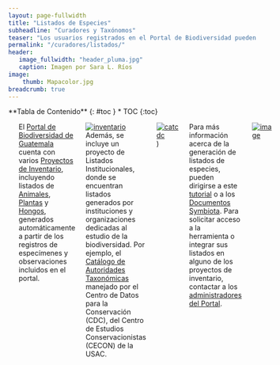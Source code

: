 ```yaml
---
layout: page-fullwidth
title: "Listados de Especies"
subheadline: "Curadores y Taxónomos"
teaser: "Los usuarios registrados en el Portal de Biodiversidad pueden generar listados de especies desde sus cuentas, una vez cuenten con los permisos de acceso necesarios. Los listados de especies pueden ser privados o públicos, y pueden ser personalizados según los intereses de los investigadores."
permalink: "/curadores/listados/"
header:
   image_fullwidth: "header_pluma.jpg"
   caption: Imagen por Sara L. Ríos
image: 
    thumb: Mapacolor.jpg 
breadcrumb: true
---
```


<div class="row">
<div class="medium-4 medium-push-8 columns" markdown="1">
<div class="panel radius" markdown="1">
**Tabla de Contenido**
{: #toc }
*  TOC
{:toc}
</div>
</div><!-- /.medium-4.columns -->

<div class="medium-8 medium-pull-4 columns" markdown="1">

---

El [Portal de Biodiversidad de Guatemala](https://biodiversidad.gt) cuenta con varios [Proyectos de Inventario](https://biodiversidad.gt/portal/projects/index.php), incluyendo listados de [Animales](https://biodiversidad.gt/portal/projects/index.php?pid=2), [Plantas](https://biodiversidad.gt/portal/projects/index.php?pid=1) y [Hongos](https://biodiversidad.gt/portal/projects/index.php?pid=3), generados automáticamente a partir de los registros de especímenes y observaciones incluidos en el portal.

[![inventario](https://github.com/biodiversidadgt/docs/assets/69399374/d16c4580-3281-49b7-a549-cdf14e0f7332)
](https://biodiversidad.gt/portal/projects/index.php)
Además, se incluye un proyecto de Listados Institucionales, donde se encuentran listados generados por instituciones y organizaciones dedicadas al estudio de la biodiversidad. Por ejemplo, el [Catálogo de Autoridades Taxonómicas](https://biodiversidad.gt/portal/checklists/checklist.php?clid=21&pid=4) manejado por el Centro de Datos para la Conservación (CDC), del Centro de Estudios Conservacionistas (CECON) de la USAC.

[![catcdc](https://github.com/biodiversidadgt/docs/assets/69399374/b19bda9d-7cc8-404a-8a9f-8166df87aa20)
](https://biodiversidad.gt/portal/checklists/checklist.php?clid=21&pid=4))

Para más información acerca de la generación de listados de especies, pueden dirigirse a este [tutorial](https://www.youtube.com/watch?v=onbvrSgfTRE) o a los [Documentos Symbiota](https://biokic.github.io/symbiota-docs/es/). Para solicitar acceso a la herramienta o integrar sus listados en alguno de los proyectos de inventario, contactar a los [administradores del Portal](https://biodiversidadgt.github.io/docs/contactos/). 

[![image](https://github.com/biodiversidadgt/docs/assets/69399374/479eb51a-f2e8-4650-a8be-5b54cd2a9d89)](https://www.youtube.com/watch?v=onbvrSgfTRE)


